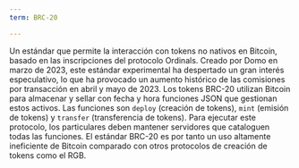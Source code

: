 ```yaml
---
term: BRC-20

---
```

Un estándar que permite la interacción con tokens no nativos en Bitcoin, basado en las inscripciones del protocolo Ordinals. Creado por Domo en marzo de 2023, este estándar experimental ha despertado un gran interés especulativo, lo que ha provocado un aumento histórico de las comisiones por transacción en abril y mayo de 2023. Los tokens BRC-20 utilizan Bitcoin para almacenar y sellar con fecha y hora funciones JSON que gestionan estos activos. Las funciones son `deploy` (creación de tokens), `mint` (emisión de tokens) y `transfer` (transferencia de tokens). Para ejecutar este protocolo, los particulares deben mantener servidores que cataloguen todas las funciones. El estándar BRC-20 es por tanto un uso altamente ineficiente de Bitcoin comparado con otros protocolos de creación de tokens como el RGB.